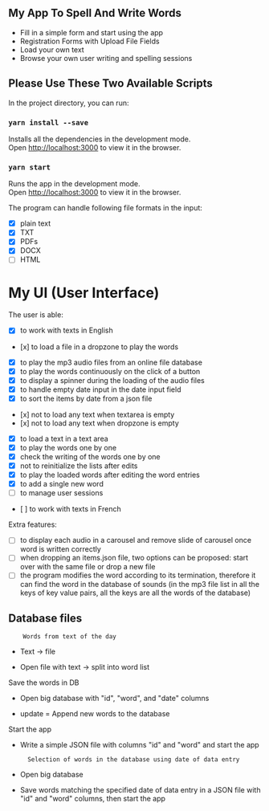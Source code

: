 ## My App To Spell And Write Words 

- Fill in a simple form and start using the app
- Registration Forms with Upload File Fields
- Load your own text
- Browse your own user writing and spelling sessions

## Please Use These Two Available Scripts

In the project directory, you can run:

### `yarn install --save`

Installs all the dependencies in the development mode.<br>
Open [http://localhost:3000](http://localhost:3000) to view it in the browser.

### `yarn start`

Runs the app in the development mode.<br>
Open [http://localhost:3000](http://localhost:3000) to view it in the browser.

The program can handle following file formats in the input:

- [x] plain text
- [x] TXT
- [x] PDFs 
- [x] DOCX
- [ ] HTML

# My UI (User Interface)

The user is able: 

- [x] to work with texts in English
- [x] to load a file in a dropzone to play the words
- [x] to play the mp3 audio files from an online file database
- [x] to play the words continuously on the click of a button
- [x] to display a spinner during the loading of the audio files 
- [x] to handle empty date input in the date input field
- [x] to sort the items by date from a json file
- [x] not to load any text when textarea is empty
- [x] not to load any text when dropzone is empty
- [x] to load a text in a text area
- [x] to play the words one by one
- [x] check the writing of the words one by one
- [x] not to reinitialize the lists after edits
- [x] to play the loaded words after editing the word entries
- [x] to add a single new word
- [ ] to manage user sessions 
- [ ] to work with texts in French

Extra features:
- [ ] to display each audio in a carousel and remove slide of carousel once word is written correctly
- [ ] when dropping an items.json file, two options can be proposed: start over with the same file or drop a new file
- [ ] the program modifies the word according to its termination, therefore it can find the word in the database of sounds (in the mp3 file list in all the keys of key value pairs, all the keys are all the words of the database)

## Database files

        Words from text of the day 

- Text -> file

- Open file with text -> split into word list

Save the words in DB
    
- Open big database with "id", "word", and "date" columns

- update = Append new words to the database

Start the app

- Write a simple JSON file with columns "id" and "word" and start the app 

        Selection of words in the database using date of data entry

- Open big database 

- Save words matching the specified date of data entry in a JSON file with "id" and "word" columns, then start the app
